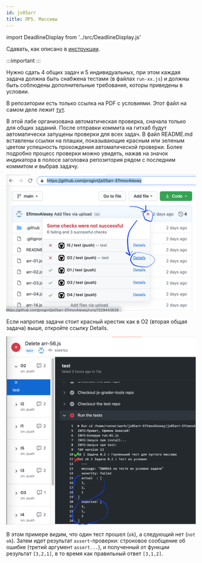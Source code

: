 ```yaml
---
id: js05arr
title: ЛР5. Массивы
---
```


import DeadlineDisplay from '../src/DeadlineDisplay.js'

Сдавать, как описано в [инструкции](labs.md). 

:::important
<DeadlineDisplay link='https://git.io/JI2uW' deadline='2020-12-23 23:59' title='ЛР5. Массивы' expiredText="Дедлайн прошел." activeText="До дедлайна: "/>
:::

Нужно сдать 4 общих задач и 5 индивидуальных, при этом каждая задача должна быть снабжена тестами (в файлах `run-xx.js`) и должны быть соблюдены дополнительные требования, которы приведены в условии.

В репозитории есть только ссылка на PDF с условиями. Этот файл на самом деле лежит [тут](https://drive.google.com/file/d/1QAE8FW_LdyEWpAKw_gWEQsgoScdybiCa).

В этой лабе организована автоматическая проверка, сначала только для общих заданий. После отправки коммита на гитхаб будут автоматически запущены проверки для всех задач. В файл README.md вставлены ссылки на плашки, показывающие красным или зеленым цветом успешность прохождения автоматической проверки. Более подробно процесс проверки можно увидеть, нажав на значок индикатора в полосе заголовка репозитория рядом с последним коммитом и выбрав задачу.

![Статус проверки задач](../static/img/lab5_action_status.png 'Статус проверки задач')

Если напротив задачи стоит красный крестик как в O2 (вторая общая задача) выше, откройте ссылку Details.

![Отчет тестирования](../static/img/lab5_test_fail.png 'Отчет тестирования')

В этом примере видим, что один тест прошел (`ok`), а следующий нет (`not ok`). Затем идет результат `assert`-проверки: строковое сообщение об ошибке (третий аргумент `assert...`), и полученный от функции результат `[3,2,1]`, в то время как правильный ответ `[3,1,2]`.